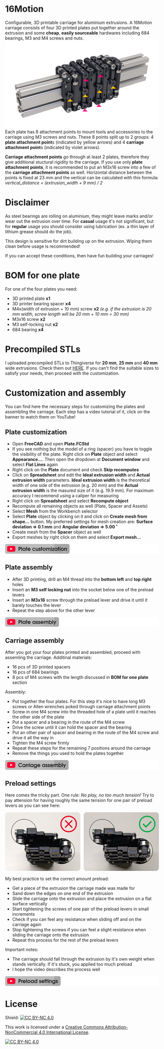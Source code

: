 # 16Motion
Configurable, 3D printable carriage for aluminium extrusions. A 16Motion carriage consists of four 3D printed plates put together around the extrusion and some **cheap**, **easily sourceable** hardwares including 684 bearings, M3 and M4 screws and nuts.
![16Motion main cover](https://raw.githubusercontent.com/mosomate/16motion/main/docs/cover.png)
Each plate has 8 attachment points to mount tools and accessories to the carriage using M3 screws and nuts. These 8 points split up to 2 groups: 4 **plate attachment point**s (indicated by yellow arrows) and 4 **carriage attachment point**s (indicated by violet arrows).

**Carriage attachment points** go through at least 2 plates, therefore they give additional stuctural rigidity to the carriage. If you use only **plate attachment points**, it is recommended to put an M3x16 screw into a few of the **carriage attachment points** as well.
Horizontal distance between the points is fixed at 23 mm and the vertical can be calculated with this formula: *vertical_distance = (extrusion_width + 9 mm) / 2*
# Disclaimer
As steel bearings are rolling on aluminium, they might leave marks and/or wear out the extrusion over time. For **casual** usage it's not significant, but for **regular** usage you should consider using lubrication (ex. a thin layer of lithium grease should do the job).

This design is sensitive for dirt building up on the extrusion. Wiping them clean before usage is recommended!

If you can accept these conditions, then have fun building your carriages!
# BOM for one plate
For one of the four plates you need:
- 3D printed plate **x1**
- 3D printer bearing spacer **x4**
- M4x(width of extrusion + 10 mm) screw **x2** *(e.g. if the extrusion is 20 mm width, screw length will be 20 mm + 10 mm = 30 mm)*
- M3x16 screw **x2**
- M3 self-locking nut **x2**
- 684 bearing **x4**
# Precompiled STLs
I uploaded precompiled STLs to Thingiverse for **20 mm**, **25 mm** and **40 mm** wide extrusions. Check them out [HERE](https://www.thingiverse.com/thing:6853255). If you can't find the suitable sizes to satisfy your needs, then proceed with the customization.
# Customization and assembly
You can find here the necessary steps for customizing the plates and assembling the carriage. Each step has a video tutorial of it, click on the banner to watch them on YouTube!
## Plate customization
- Open **FreeCAD** and open **Plate.FCStd**
- If you see nothing but the model of a ring (spacer) you have to toggle the visibility of the plate. Right click on **Plate** object and select **Appearance...**. Then open the dropdown at **Document window** and select **Flat Lines** again
- Right click on the **Plate** document and check **Skip recomputes**
- Click on **Spreadsheet** and edit the **Ideal extrusion width** and **Actual extrusion width** parameters. **Ideal extrusion width** is the theoretical width of one side of the extrusion (e.g. 20 mm) and the **Actual extrusion width** is the masured size of it (e.g. 19.9 mm). For maximum accuracy I recommend using a caliper for measuring
- Right click on **Spreadsheet** and select **Recompute object**
- Recompute all remaining objects as well (Plate, Spacer and Assets)
- Select **Mesh** from the Workbench selector
- Select **Plate** object by clicking on it and click on **Create mesh from shape...** button. My preferred settings for mesh creation are: **Surface deviation => 0.1 mm** and **Angular deviation => 5.00 ˚**
- Create mesh from the **Spacer** object as well
- Export meshes by right click on them and select **Export mesh...**

[![Plate customization video](https://raw.githubusercontent.com/mosomate/16motion/main/docs/plate_customization_banner.png)](https://www.youtube.com/watch?v=9Bi0MCfb9tI "Plate customization | 16Motion Video Series")
## Plate assembly
- After 3D printing, drill an M4 thread into the **bottom left** and **top right** holes
- Insert an **M3 self locking nut** into the socket below one of the preload levers
- Insert an **M3x16** screw through the preload lever and drive it until it barely touches the lever
- Repeat the step above for the other lever

[![Plate assembly video](https://raw.githubusercontent.com/mosomate/16motion/main/docs/plate_assembly_banner.png)](https://www.youtube.com/watch?v=31CdhINwxhE "Plate assembly | 16Motion Video Series")
## Carriage assembly
After you got your four plates printed and assembled, proceed with assemling the carriage. Additinal materials:
- 16 pcs of 3D printed spacers
- 16 pcs of 684 bearings
- 8 pcs of M4 screws with the length discussed in **BOM for one plate** section

Assembly:
- Put together the four plates. For this step it's nice to have long M3 screws or Allen wrenches poked through carriage attachment points
- Screw in one M4 screw into the threaded hole of a plate until it reaches the other side of the plate
- Put a spacer and a bearing in the route of the M4 screw
- Drive the screw until it can hold the spacer and the bearing
- Put an other pair of spacer and bearing in the route of the M4 screw and drive it all the way in
- Tighten the M4 screw firmly
- Repeat these steps for the remaining 7 positions around the carriage
- Remove the things you used to hold the plates together

[![Carriage assembly video](https://raw.githubusercontent.com/mosomate/16motion/main/docs/carriage_assembly_banner.png)](https://www.youtube.com/watch?v=4gjbtIjSXgw "Carriage assembly | 16Motion Video Series")
## Preload settings
Here comes the tricky part. One rule: *No play, no too much tension!* Try to pay attension for having roughly the same tension for one pair of preload levers as you can see here:

![Preload comparison](https://raw.githubusercontent.com/mosomate/16motion/main/docs/preload_comparison.png)

My best practice to set the correct amount preload:
- Get a piece of the extrusion the carriage made was made for
- Sand down the edges on one end of the extrusion
- Slide the carriage onto the extrusion and place the extrusion on a flat surface vertically
- Start tightening the screws of one pair of the preload levers in small increments
- Check if you can feel any resistance when sliding off and on the carriage again
- Stop tightening the screws if you can feel a slight resistance when sliding the carriage onto the extrusion
- Repeat this process for the rest of the preload levers

Important notes: 
- The carriage should fall through the extrusion by it's own weight when stands vertically. If it's stuck, you applied too much preload
- I hope the video describes the process well 

[![Preload settings video](https://raw.githubusercontent.com/mosomate/16motion/main/docs/preload_settings_banner.png)](https://www.youtube.com/watch?v=Ehi13x3uwbU "Preload settings | 16Motion Video Series")
# License
Shield: [![CC BY-NC 4.0][cc-by-nc-shield]][cc-by-nc]

This work is licensed under a
[Creative Commons Attribution-NonCommercial 4.0 International License][cc-by-nc].

[![CC BY-NC 4.0][cc-by-nc-image]][cc-by-nc]

[cc-by-nc]: https://creativecommons.org/licenses/by-nc/4.0/
[cc-by-nc-image]: https://licensebuttons.net/l/by-nc/4.0/88x31.png
[cc-by-nc-shield]: https://img.shields.io/badge/License-CC%20BY--NC%204.0-lightgrey.svg